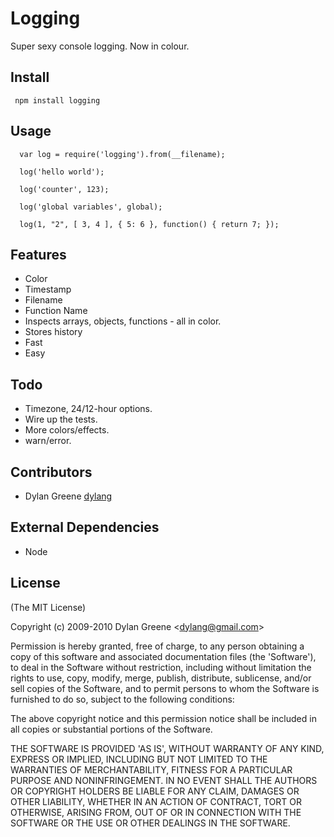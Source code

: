 
# Logging

  Super sexy console logging.  Now in colour.


## Install

     npm install logging


## Usage

      var log = require('logging').from(__filename);

      log('hello world');

      log('counter', 123);

      log('global variables', global);

      log(1, "2", [ 3, 4 ], { 5: 6 }, function() { return 7; });


## Features

  * Color
  * Timestamp
  * Filename
  * Function Name
  * Inspects arrays, objects, functions - all in color.
  * Stores history
  * Fast
  * Easy

## Todo
  * Timezone, 24/12-hour options.
  * Wire up the tests.
  * More colors/effects.
  * warn/error.

## Contributors

  * Dylan Greene [dylang](http://github.com/dylang)

## External Dependencies

  * Node

## License

(The MIT License)

Copyright (c) 2009-2010 Dylan Greene &lt;dylang@gmail.com&gt;

Permission is hereby granted, free of charge, to any person obtaining
a copy of this software and associated documentation files (the
'Software'), to deal in the Software without restriction, including
without limitation the rights to use, copy, modify, merge, publish,
distribute, sublicense, and/or sell copies of the Software, and to
permit persons to whom the Software is furnished to do so, subject to
the following conditions:

The above copyright notice and this permission notice shall be
included in all copies or substantial portions of the Software.

THE SOFTWARE IS PROVIDED 'AS IS', WITHOUT WARRANTY OF ANY KIND,
EXPRESS OR IMPLIED, INCLUDING BUT NOT LIMITED TO THE WARRANTIES OF
MERCHANTABILITY, FITNESS FOR A PARTICULAR PURPOSE AND NONINFRINGEMENT.
IN NO EVENT SHALL THE AUTHORS OR COPYRIGHT HOLDERS BE LIABLE FOR ANY
CLAIM, DAMAGES OR OTHER LIABILITY, WHETHER IN AN ACTION OF CONTRACT,
TORT OR OTHERWISE, ARISING FROM, OUT OF OR IN CONNECTION WITH THE
SOFTWARE OR THE USE OR OTHER DEALINGS IN THE SOFTWARE.